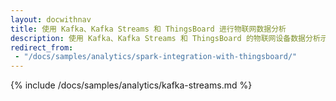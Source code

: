 ```yaml
---
layout: docwithnav
title: 使用 Kafka、Kafka Streams 和 ThingsBoard 进行物联网数据分析
description: 使用 Kafka、Kafka Streams 和 ThingsBoard 的物联网设备数据分析示例
redirect_from:
 - "/docs/samples/analytics/spark-integration-with-thingsboard/"
---
```


{% include /docs/samples/analytics/kafka-streams.md %}